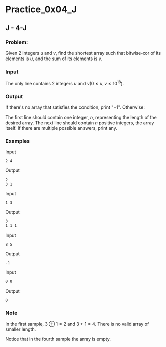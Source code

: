 # Practice_0x04_J

## J - 4-J

### Problem:

Given $2$ integers $u$ and $v$, find the shortest array such that bitwise-xor of its elements is $u$, and the sum of its elements is $v$.

### Input

The only line contains 2 integers $u$ and ${v (0≤u,v≤10^{18})}$.

### Output

If there's no array that satisfies the condition, print "$-1$". Otherwise:

The first line should contain one integer, $n$, representing the length of the desired array. The next line should contain $n$ positive integers, the array itself. If there are multiple possible answers, print any.

### Examples

Input

```
2 4
```

Output

```
2
3 1
```

Input

```
1 3
```

Output

```
3
1 1 1
```

Input

```
8 5
```

Output

```
-1
```

Input

```
0 0
```

Output

```
0
```

### Note

In the first sample, ${3⊕1=2}$ and ${3+1=4}$. There is no valid array of smaller length.

Notice that in the fourth sample the array is empty.
